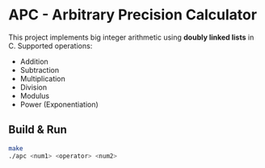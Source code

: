 # APC - Arbitrary Precision Calculator

This project implements big integer arithmetic using **doubly linked lists** in C.
Supported operations:
- Addition
- Subtraction
- Multiplication
- Division
- Modulus
- Power (Exponentiation)

## Build & Run
```bash
make
./apc <num1> <operator> <num2>
```